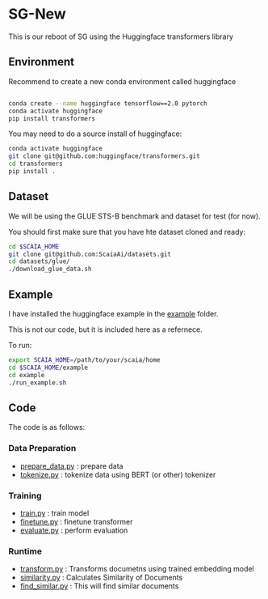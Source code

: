 # SG-New

This is our reboot of SG using the Huggingface transformers library 


## Environment

Recommend to create a new conda environment called huggingface


```bash

conda create --name huggingface tensorflow==2.0 pytorch
conda activate huggingface
pip install transformers
```


You may need to do a source install of huggingface:

```bash
conda activate huggingface
git clone git@github.com:huggingface/transformers.git
cd transformers
pip install . 
```

## Dataset

We will be using the  GLUE STS-B benchmark and dataset for test (for now).

You should first make sure that you have hte dataset cloned and ready:

```bash
cd $SCAIA_HOME
git clone git@github.com:ScaiaAi/datasets.git
cd datasets/glue/
./download_glue_data.sh
```

## Example

I have installed the huggingface example in the [example](./example) folder.

This is not our code, but it is included here as a refernece.

To run:

```bash
export SCAIA_HOME=/path/to/your/scaia/home
cd $SCAIA_HOME/example
cd example
./run_example.sh

```


## Code

The code is as follows:


### Data Preparation
 * [prepare_data.py](prepare_data.py) : prepare data
 * [tokenize.py](tokenize.py) : tokenize data using BERT (or other) tokenizer

### Training

 * [train.py](train.py)  : train model
 * [finetune.py](finetune.py) : finetune transformer
 * [evaluate.py](evaluate.py) : perform evaluation
 
### Runtime

 * [transform.py](transform.py) : Transforms documetns using trained embedding model
 * [similarity.py](similarity.py) : Calculates Similarity of Documents
 * [find_similar.py](find_similar.py) : This will find similar documents
